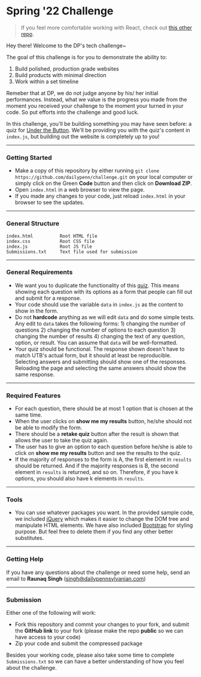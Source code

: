 # Spring '22 Challenge

> If you feel more comfortable working with React, check out [this other repo](https://github.com/dailypenn/challenge-react).

Hey there! Welcome to the DP's tech challenge~

The goal of this challenge is for you to demonstrate the ability to:

1. Build polished, production grade websites
2. Build products with minimal direction
3. Work within a set timeline

Remeber that at DP, we do not judge anyone by his/ her initial performances. Instead, what we value is the progress you made from the moment you received your challenge to the moment your turned in your code. So put efforts into the challenge and good luck.

In this challenge, you'll be building something you may have seen before:
a quiz for [Under the Button](https://www.underthebutton.com/article/2020/01/parents-obligated-talk). We'll be providing you with the quiz's content in `index.js`, but building out the website is completely up to you!

---

### Getting Started
- Make a copy of this repository by either running `git clone https://github.com/dailypenn/challenge.git` on your local computer or simply click on the Green **Code** button and then click on **Download ZIP**.
- Open `index.html` in a web browser to view the page.
- If you made any changes to your code, just reload `index.html` in your browser to see the updates.

---

### General Structure

```
index.html          Root HTML file
index.css           Root CSS file
index.js            Root JS file
Submissions.txt     Text file used for submission
```

---

### General Requirements
- We want you to duplicate the functionality of this [quiz](https://www.underthebutton.com/article/2020/01/parents-obligated-talk). This means showing each question with its options as a form that people can fill out and submit for a response.
- Your code should use the variable `data` in `index.js` as the content to show in the form.
- Do not **hardcode** anything as we will edit `data` and do some simple tests. Any edit to `data` takes the following forms: 1) changing the number of questions 2) changing the number of options to each question 3) changing the number of results 4) changing the text of any question, option, or result. You can assume that `data` will be well-formatted.
- Your quiz should be functional. The response shown doesn't have to match UTB's actual form, but it should at least be reproducible. Selecting answers and submitting should show one of the responses. Reloading the page and selecting the same answers should show the same response. 

---

### Required Features
- For each question, there should be at most 1 option that is chosen at the same time.
- When the user clicks on **show me my results** button, he/she should not be able to modify the form.
- There should be a **retake quiz** button after the result is shown that allows the user to take the quiz again.
- The user has to give an option to each question before he/she is able to click on **show me my results** button and see the results to the quiz.
- If the majority of responses to the form is A, the first element in `results` should be returned. And if the majority responses is B, the second element in `results` is returned, and so on. Therefore, if you have k options, you should also have k elements in `results`.

---

### Tools
- You can use whatever packages you want. In the provided sample code, we included [jQuery](https://jquery.com/) which makes it easier to change the DOM tree and manipulate HTML elements. We have also included [Bootstrap](https://getbootstrap.com/) for styling purpose. But feel free to delete them if you find any other better substitutes.

---

### Getting Help
If you have any questions about the challenge or need some help, send an email to **Raunaq Singh** (singh@dailypennsylvanian.com)

---

### Submission
Either one of the following will work:
- Fork this repository and commit your changes to your fork, and submit the **GitHub link** to your fork (please make the repo **public** so we can have access to your code)
- Zip your code and submit the compressed package

Besides your working code, please also take some time to complete `Submissions.txt` so we can have a better understanding of how you feel about the challenge.
